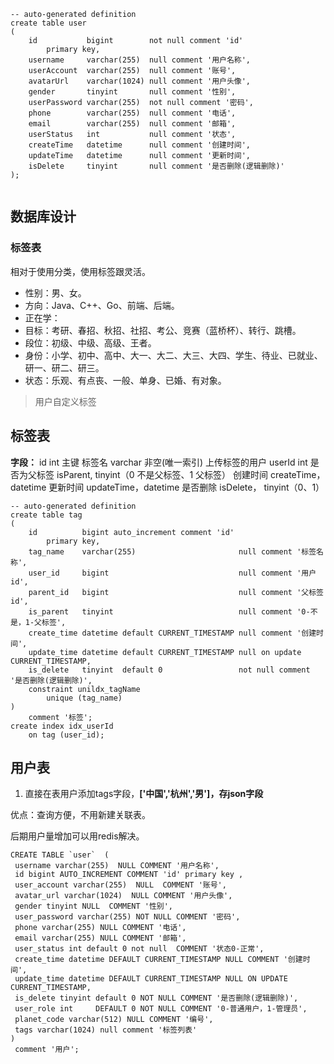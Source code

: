 ```mysql
-- auto-generated definition
create table user
(
    id           bigint        not null comment 'id'
        primary key,
    username     varchar(255)  null comment '用户名称',
    userAccount  varchar(255)  null comment '账号',
    avatarUrl    varchar(1024) null comment '用户头像',
    gender       tinyint       null comment '性别',
    userPassword varchar(255)  not null comment '密码',
    phone        varchar(255)  null comment '电话',
    email        varchar(255)  null comment '邮箱',
    userStatus   int           null comment '状态',
    createTime   datetime      null comment '创建时间',
    updateTime   datetime      null comment '更新时间',
    isDelete     tinyint       null comment '是否删除(逻辑删除)'
);


```


## 数据库设计

### 标签表
相对于使用分类，使用标签跟灵活。

- 性别：男、女。
- 方向：Java、C++、Go、前端、后端。
- 正在学：
- 目标：考研、春招、秋招、社招、考公、竞赛（蓝桥杯）、转行、跳槽。
- 段位：初级、中级、高级、王者。
- 身份：小学、初中、高中、大一、大二、大三、大四、学生、待业、已就业、研一、研二、研三。
- 状态：乐观、有点丧、一般、单身、已婚、有对象。

> 用户自定义标签


## 标签表

**字段：**
id int 主键
标签名 varchar 非空(唯一索引)
上传标签的用户 userId int
是否为父标签 isParent, tinyint（0 不是父标签、1 父标签）
创建时间 createTime，datetime
更新时间 updateTime，datetime
是否删除 isDelete， tinyint（0、1）

```mysql
-- auto-generated definition
create table tag
(
    id          bigint auto_increment comment 'id'
        primary key,
    tag_name    varchar(255)                       null comment '标签名称',
    user_id     bigint                             null comment '用户id',
    parent_id   bigint                             null comment '父标签id',
    is_parent   tinyint                            null comment '0-不是，1-父标签',
    create_time datetime default CURRENT_TIMESTAMP null comment '创建时间',
    update_time datetime default CURRENT_TIMESTAMP null on update CURRENT_TIMESTAMP,
    is_delete   tinyint  default 0                 not null comment '是否删除(逻辑删除)',
    constraint unildx_tagName
        unique (tag_name)
)
    comment '标签';
create index idx_userId
    on tag (user_id);
```

## 用户表

1. 直接在表用户添加tags字段，**['中国','杭州','男']，存json字段**

优点：查询方便，不用新建关联表。

后期用户量增加可以用redis解决。

```mysql
CREATE TABLE `user`  (
 username varchar(255)  NULL COMMENT '用户名称',
 id bigint AUTO_INCREMENT COMMENT 'id' primary key ,
 user_account varchar(255)  NULL  COMMENT '账号',
 avatar_url varchar(1024)  NULL COMMENT '用户头像',
 gender tinyint NULL  COMMENT '性别',
 user_password varchar(255) NOT NULL COMMENT '密码',
 phone varchar(255) NULL COMMENT '电话',
 email varchar(255) NULL COMMENT '邮箱',
 user_status int default 0 not null  COMMENT '状态0-正常',
 create_time datetime DEFAULT CURRENT_TIMESTAMP NULL COMMENT '创建时间',
 update_time datetime DEFAULT CURRENT_TIMESTAMP NULL ON UPDATE CURRENT_TIMESTAMP,
 is_delete tinyint default 0 NOT NULL COMMENT '是否删除(逻辑删除)',
 user_role int     DEFAULT 0 NOT NULL COMMENT '0-普通用户，1-管理员',
 planet_code varchar(512) NULL COMMENT '编号',
 tags varchar(1024) null comment '标签列表'
)
 comment '用户';
```